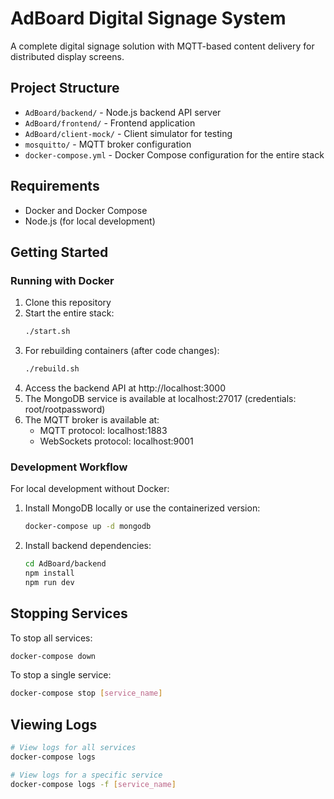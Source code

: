 # AdBoard Digital Signage System

A complete digital signage solution with MQTT-based content delivery for distributed display screens.

## Project Structure

- `AdBoard/backend/` - Node.js backend API server
- `AdBoard/frontend/` - Frontend application
- `AdBoard/client-mock/` - Client simulator for testing
- `mosquitto/` - MQTT broker configuration
- `docker-compose.yml` - Docker Compose configuration for the entire stack

## Requirements

- Docker and Docker Compose
- Node.js (for local development)

## Getting Started

### Running with Docker

1. Clone this repository
2. Start the entire stack:
   ```bash
   ./start.sh
   ```
3. For rebuilding containers (after code changes):
   ```bash
   ./rebuild.sh
   ```
4. Access the backend API at http://localhost:3000
5. The MongoDB service is available at localhost:27017 (credentials: root/rootpassword)
6. The MQTT broker is available at:
   - MQTT protocol: localhost:1883
   - WebSockets protocol: localhost:9001

### Development Workflow

For local development without Docker:

1. Install MongoDB locally or use the containerized version:

   ```bash
   docker-compose up -d mongodb
   ```

2. Install backend dependencies:
   ```bash
   cd AdBoard/backend
   npm install
   npm run dev
   ```

## Stopping Services

To stop all services:

```bash
docker-compose down
```

To stop a single service:

```bash
docker-compose stop [service_name]
```

## Viewing Logs

```bash
# View logs for all services
docker-compose logs

# View logs for a specific service
docker-compose logs -f [service_name]
```

